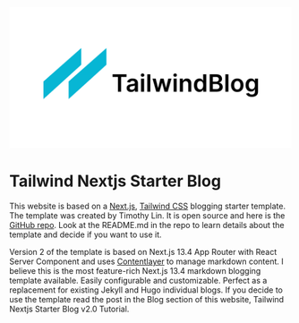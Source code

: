 ![tailwind-nextjs-banner](/public/static/images/twitter-card.png)

# Tailwind Nextjs Starter Blog

This website is based on a [Next.js](https://nextjs.org/), [Tailwind CSS](https://tailwindcss.com/) blogging starter template. The template was created by Timothy Lin. It is open source and here is the [GitHub repo](https://github.com/timlrx/tailwind-nextjs-starter-blog). Look at the README.md in the repo to learn details about the template and decide if you want to use it.

Version 2 of the template is based on Next.js 13.4 App Router with React Server Component and uses [Contentlayer](https://www.contentlayer.dev/) to manage markdown content. I believe this is the most feature-rich Next.js 13.4 markdown blogging template available. Easily configurable and customizable. Perfect as a replacement for existing Jekyll and Hugo individual blogs. If you decide to use the template read the post in the Blog section of this website, Tailwind Nextjs Starter Blog v2.0 Tutorial.
